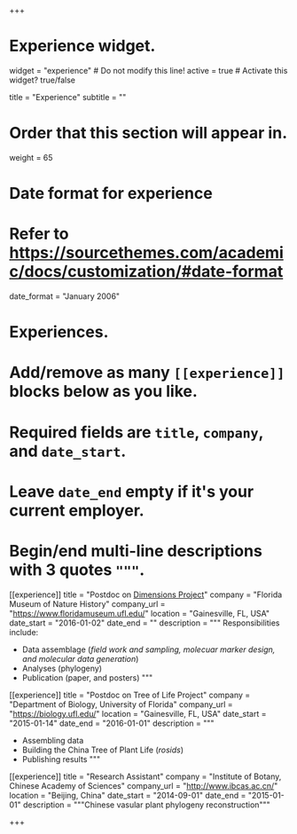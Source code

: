 +++
# Experience widget.
widget = "experience"  # Do not modify this line!
active = true  # Activate this widget? true/false

title = "Experience"
subtitle = ""

# Order that this section will appear in.
weight = 65

# Date format for experience
#   Refer to https://sourcethemes.com/academic/docs/customization/#date-format
date_format = "January 2006"

# Experiences.
#   Add/remove as many `[[experience]]` blocks below as you like.
#   Required fields are `title`, `company`, and `date_start`.
#   Leave `date_end` empty if it's your current employer.
#   Begin/end multi-line descriptions with 3 quotes `"""`.

[[experience]]
  title = "Postdoc on [Dimensions Project](https://www.usa-china-biodiversity.org/)"
  company = "Florida Museum of Nature History"
  company_url = "https://www.floridamuseum.ufl.edu/"
  location = "Gainesville, FL, USA"
  date_start = "2016-01-02"
  date_end = ""
  description = """
  Responsibilities include:
  
  * Data assemblage (_field work and sampling, molecuar marker design, and molecular data generation_)
  * Analyses (phylogeny)
  * Publication (paper, and posters)
  """
  
[[experience]]
  title = "Postdoc on Tree of Life Project"
  company = "Department of Biology, University of Florida"
  company_url = "https://biology.ufl.edu/"
  location = "Gainesville, FL, USA"
  date_start = "2015-01-14"
  date_end = "2016-01-01"
  description = """
  * Assembling data
  * Building the China Tree of Plant Life (_rosids_)
  * Publishing results
  """

[[experience]]
  title = "Research Assistant"
  company = "Institute of Botany, Chinese Academy of Sciences"
  company_url = "http://www.ibcas.ac.cn/"
  location = "Beijing, China"
  date_start = "2014-09-01"
  date_end = "2015-01-01"
  description = """Chinese vasular plant phylogeny reconstruction"""

+++
